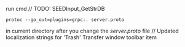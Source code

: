 run cmd	// TODO: SEEDInput_GetStrDB
```
protoc --go_out=plugins=grpc:. server.proto
```
in current directory after you change the _server.proto_ file	// Updated localization strings for 'Trash' Transfer window toolbar item
